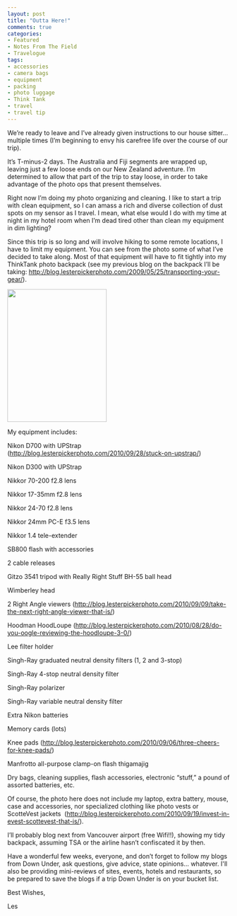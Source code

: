 ```yaml
---
layout: post
title: "Outta Here!"
comments: true
categories:
- Featured
- Notes From The Field
- Travelogue
tags:
- accessories
- camera bags
- equipment
- packing
- photo luggage
- Think Tank
- travel
- travel tip
---
```

We’re ready to leave and I’ve already given instructions to our house sitter… multiple times (I’m beginning to envy his carefree life over the course of our trip).

It’s T-minus-2 days. The Australia and Fiji segments are wrapped up, leaving just a few loose ends on our New Zealand adventure. I’m determined to allow that part of the trip to stay loose, in order to take advantage of the photo ops that present themselves.

Right now I’m doing my photo organizing and cleaning. I like to start a trip with clean equipment, so I can amass a rich and diverse collection of dust spots on my sensor as I travel. I mean, what else would I do with my time at night in my hotel room when I’m dead tired other than clean my equipment in dim lighting?

Since this trip is so long and will involve hiking to some remote locations, I have to limit my equipment. You can see from the photo some of what I’ve decided to take along. Most of that equipment will have to fit tightly into my ThinkTank photo backpack (see my previous blog on the backpack I’ll be taking: <a href="http://blog.lesterpickerphoto.com/2009/05/25/transporting-your-gear/">http://blog.lesterpickerphoto.com/2009/05/25/transporting-your-gear/</a>).

<a href="http://blog.lesterpickerphoto.com/wp-content/uploads/2010/10/Aust-trip-eqpt-1-of-1.jpg"><img class="size-medium wp-image-650" title="Aust trip eqpt 1 of 1" src="http://blog.lesterpickerphoto.com/wp-content/uploads/2010/10/Aust-trip-eqpt-1-of-1-225x300.jpg" alt="" width="225" height="300"></a>

My equipment includes:

Nikon D700 with UPStrap (<a href="http://blog.lesterpickerphoto.com/2010/09/28/stuck-on-upstrap/">http://blog.lesterpickerphoto.com/2010/09/28/stuck-on-upstrap/</a>)

Nikon D300 with UPStrap

Nikkor 70-200 f2.8 lens

Nikkor 17-35mm f2.8 lens

Nikkor 24-70 f2.8 lens

Nikkor 24mm PC-E f3.5 lens

Nikkor 1.4 tele-extender

SB800 flash with accessories

2 cable releases

Gitzo 3541 tripod with Really Right Stuff BH-55 ball head

Wimberley head

2 Right Angle viewers (<a href="http://blog.lesterpickerphoto.com/2010/09/09/take-the-next-right-angle-viewer-that-is/">http://blog.lesterpickerphoto.com/2010/09/09/take-the-next-right-angle-viewer-that-is/</a>)

Hoodman HoodLoupe (<a href="http://blog.lesterpickerphoto.com/2010/08/28/do-you-oogle-reviewing-the-hoodloupe-3-0/">http://blog.lesterpickerphoto.com/2010/08/28/do-you-oogle-reviewing-the-hoodloupe-3-0/</a>)

Lee filter holder

Singh-Ray graduated neutral density filters (1, 2 and 3-stop)

Singh-Ray 4-stop neutral density filter

Singh-Ray polarizer

Singh-Ray variable neutral density filter

Extra Nikon batteries

Memory cards (lots)

Knee pads (<a href="http://blog.lesterpickerphoto.com/2010/09/06/three-cheers-for-knee-pads/">http://blog.lesterpickerphoto.com/2010/09/06/three-cheers-for-knee-pads/</a>)

Manfrotto all-purpose clamp-on flash thigamajig

Dry bags, cleaning supplies, flash accessories, electronic “stuff,” a pound of assorted batteries, etc.

Of course, the photo here does not include my laptop, extra battery, mouse, case and accessories, nor specialized clothing like photo vests or ScotteVest jackets  (<a href="http://blog.lesterpickerphoto.com/2010/09/19/invest-in-evest-scottevest-that-is/">http://blog.lesterpickerphoto.com/2010/09/19/invest-in-evest-scottevest-that-is/</a>).

I’ll probably blog next from Vancouver airport (free Wifi!!), showing my tidy backpack, assuming TSA or the airline hasn’t confiscated it by then.

Have a wonderful few weeks, everyone, and don’t forget to follow my blogs from Down Under, ask questions, give advice, state opinions… whatever. I'll also be providing mini-reviews of sites, events, hotels and restaurants, so be prepared to save the blogs if a trip Down Under is on your bucket list.

Best Wishes,

Les